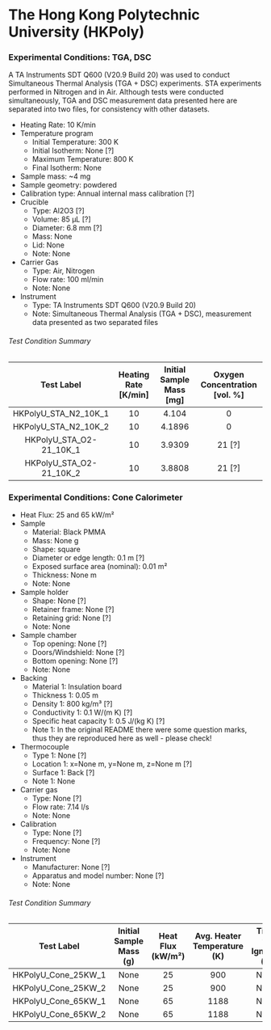 # The Hong Kong Polytechnic University (HKPoly)

### Experimental Conditions: TGA, DSC
A TA Instruments SDT Q600 (V20.9 Build 20) was used to conduct Simultaneous Thermal Analysis (TGA + DSC) experiments. STA experiments performed in Nitrogen and in Air. Although tests were conducted simultaneously, TGA and DSC measurement data presented here are separated into two files, for consistency with other datasets.

* Heating Rate: 10 K/min
* Temperature program
  - Initial Temperature: 300 K
  - Initial Isotherm: None [?]
  - Maximum Temperature: 800 K
  - Final Isotherm: None
* Sample mass: ~4 mg
* Sample geometry: powdered
* Calibration type: Annual internal mass calibration  [?]
* Crucible
  - Type: Al2O3 [?]
  - Volume: 85 µL [?]
  - Diameter: 6.8 mm [?]
  - Mass: None
  - Lid: None
  - Note: None
* Carrier Gas
  - Type: Air, Nitrogen
  - Flow rate: 100 ml/min
  - Note: None
* Instrument
  - Type: TA Instruments SDT Q600 (V20.9 Build 20)
  - Note: Simultaneous Thermal Analysis (TGA + DSC), measurement data presented as two separated files

###### Test Condition Summary

| Test Label | Heating Rate [K/min] | Initial Sample Mass [mg] | Oxygen Concentration [vol. %] |
|:------:|:------:|:------:|:------:|
| HKPolyU\_STA\_N2\_10K\_1    | 10 | 4.104  |  0     |  
| HKPolyU\_STA\_N2\_10K\_2    | 10 | 4.1896 |  0     |  
| HKPolyU\_STA\_O2-21\_10K\_1 | 10 | 3.9309 | 21 [?] |  
| HKPolyU\_STA\_O2-21\_10K\_2 | 10 | 3.8808 | 21 [?] |  



### Experimental Conditions: Cone Calorimeter

* Heat Flux: 25 and 65 kW/m²
* Sample
  - Material: Black PMMA
  - Mass: None g
  - Shape: square
  - Diameter or edge length: 0.1 m [?]
  - Exposed surface area (nominal): 0.01 m²
  - Thickness: None m
  - Note: None
* Sample holder
  - Shape: None [?]
  - Retainer frame: None [?]
  - Retaining grid: None [?]
  - Note: None
* Sample chamber
  - Top opening: None [?]
  - Doors/Windshield: None [?]
  - Bottom opening: None [?]
  - Note: None
* Backing
  - Material 1: Insulation board
  - Thickness 1: 0.05 m
  - Density 1: 800 kg/m³ [?]
  - Conductivity 1: 0.1 W/(m K) [?]
  - Specific heat capacity 1: 0.5 J/(kg K) [?]
  - Note 1: In the original README there were some question marks, thus they are reproduced here as well - please check!
* Thermocouple
  - Type 1: None [?]
  - Location 1: x=None m, y=None m, z=None m [?]
  - Surface 1: Back [?]
  - Note 1: None
* Carrier gas
  - Type: None [?]
  - Flow rate: 7.14 l/s
  - Note: None
* Calibration
  - Type: None [?]
  - Frequency: None [?]
  - Note: None
* Instrument
  - Manufacturer: None [?]
  - Apparatus and model number: None [?]
  - Note: None

###### Test Condition Summary

| Test Label | Initial Sample Mass (g) | Heat Flux (kW/m²) | Avg. Heater Temperature (K) | Time to Ignition (s) |
|:------:|:------:|:------:|:------:|:------:|
| HKPolyU\_Cone\_25KW\_1 | None | 25 |  900 | None |
| HKPolyU\_Cone\_25KW\_2 | None | 25 |  900 | None |
| HKPolyU\_Cone\_65KW\_1 | None | 65 | 1188 | None |
| HKPolyU\_Cone\_65KW\_2 | None | 65 | 1188 | None |
